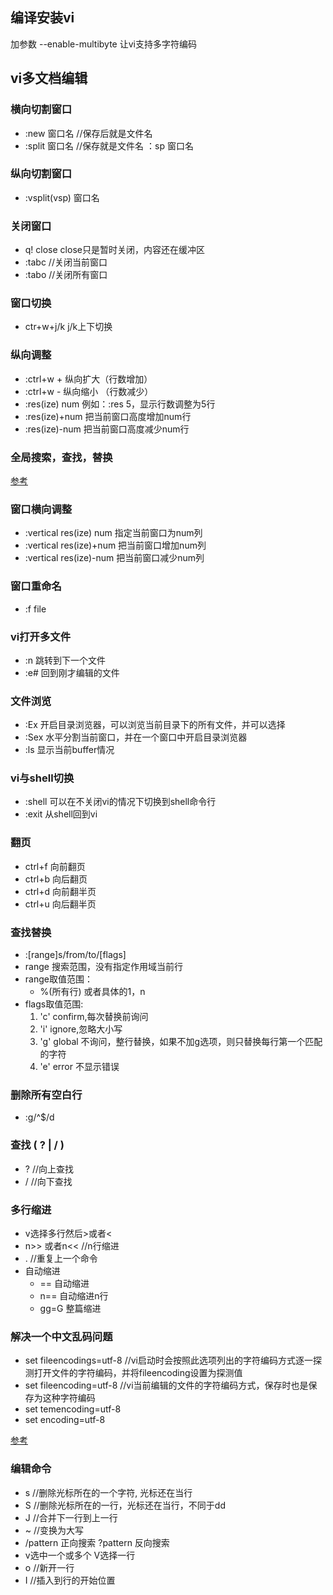 ## 编译安装vi

加参数 --enable-multibyte 让vi支持多字符编码

## vi多文档编辑

### 横向切割窗口
* :new 窗口名 //保存后就是文件名
* :split 窗口名 //保存就是文件名 ：sp 窗口名

### 纵向切割窗口
* :vsplit(vsp) 窗口名 

### 关闭窗口
* q! close close只是暂时关闭，内容还在缓冲区
* :tabc //关闭当前窗口
* :tabo //关闭所有窗口

### 窗口切换
* ctr+w+j/k     j/k上下切换

### 纵向调整
* :ctrl+w + 纵向扩大（行数增加）
* :ctrl+w - 纵向缩小 （行数减少）
* :res(ize) num  例如：:res 5，显示行数调整为5行
* :res(ize)+num 把当前窗口高度增加num行
* :res(ize)-num 把当前窗口高度减少num行

### 全局搜索，查找，替换

[参考](http://codezye.com/2015/11/01/vim%E9%A1%B9%E7%9B%AE%E5%85%A8%E5%B1%80%E6%90%9C%E7%B4%A2%E7%9A%84%E6%96%B9%E6%B3%95%E6%AF%94%E8%BE%83/)

### 窗口横向调整
* :vertical res(ize) num 指定当前窗口为num列
* :vertical res(ize)+num 把当前窗口增加num列
* :vertical res(ize)-num 把当前窗口减少num列

### 窗口重命名
* :f file

### vi打开多文件
* :n 跳转到下一个文件
* :e# 回到刚才编辑的文件

### 文件浏览
* :Ex 开启目录浏览器，可以浏览当前目录下的所有文件，并可以选择
* :Sex 水平分割当前窗口，并在一个窗口中开启目录浏览器
* :ls 显示当前buffer情况

### vi与shell切换
* :shell 可以在不关闭vi的情况下切换到shell命令行
* :exit 从shell回到vi

### 翻页
* ctrl+f          向前翻页  
* ctrl+b          向后翻页  
* ctrl+d          向前翻半页  
* ctrl+u          向后翻半页  

### 查找替换
* :[range]s/from/to/[flags]
* range 搜索范围，没有指定作用域当前行
* range取值范围：
    * %(所有行) 或者具体的1，n 
* flags取值范围:
    1. 'c' confirm,每次替换前询问
    2. 'i' ignore,忽略大小写
    3. 'g' global 不询问，整行替换，如果不加g选项，则只替换每行第一个匹配的字符
    4. 'e' error 不显示错误
  

### 删除所有空白行
* :g/^$/d  

### 查找 ( ? | / )
* ? //向上查找
* / //向下查找

### 多行缩进
* v选择多行然后>或者<
* n>> 或者n<<    //n行缩进  
* .          //重复上一个命令
* 自动缩进
   * == 自动缩进
   * n== 自动缩进n行
   * gg=G 整篇缩进
   

### 解决一个中文乱码问题
* set fileencodings=utf-8  //vi启动时会按照此选项列出的字符编码方式逐一探测打开文件的字符编码，并将fileencoding设置为探测值
* set fileencoding=utf-8  //vi当前编辑的文件的字符编码方式，保存时也是保存为这种字符编码
* set temencoding=utf-8
* set encoding=utf-8

[参考](http://www.cnblogs.com/joeyupdo/archive/2013/03/03/2941737.html)

### 编辑命令
* s  //删除光标所在的一个字符, 光标还在当行
* S  //删除光标所在的一行，光标还在当行，不同于dd
* J  //合并下一行到上一行
* ~  //变换为大写
* /pattern 正向搜索    ?pattern  反向搜索
* v选中一个或多个  V选择一行
* o   //新开一行
* I    //插入到行的开始位置

